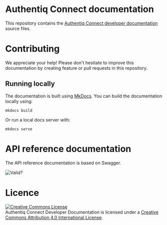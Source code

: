 # Authentiq Connect documentation

This repository contains the [Authentiq Connect developer documentation](http://developers.authentiq.io/) source files.

# Contributing

We appreciate your help! Please don't hesitate to improve this documentation by creating feature or pull requests in this repository. 

## Running locally

The documentation is built using [MkDocs](http://www.mkdocs.org/). You can build the documentation locally using:

    mkdocs build

Or run a local docs server with:

    mkdocs serve

# API reference documentation

The API reference documentation is based on Swagger.

![Valid?](http://online.swagger.io/validator?url=https://connect.authentiq.io/reference)

# Licence

<a rel="license" href="http://creativecommons.org/licenses/by/4.0/"><img alt="Creative Commons License" style="border-width:0" src="https://i.creativecommons.org/l/by/4.0/88x31.png" /></a><br /><span xmlns:dct="http://purl.org/dc/terms/" property="dct:title">Authentiq Connect Developer Documentation</span> is licensed under a <a rel="license" href="http://creativecommons.org/licenses/by/4.0/">Creative Commons Attribution 4.0 International License</a>.